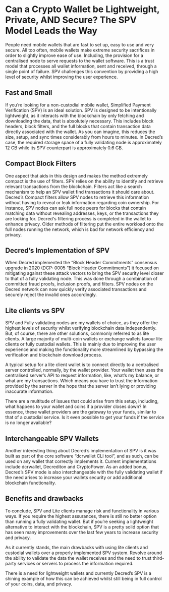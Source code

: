 # Can a Crypto Wallet be Lightweight, Private, AND Secure? The SPV Model Leads the Way

People need mobile wallets that are fast to set up, easy to use and very secure. All too often, mobile wallets make extreme security sacrifices in order to slightly improve ease of use. Including, the provision for a centralised node to serve requests to the wallet software. This is a trust model that processes all wallet information, sent and received, through a single point of failure. SPV challenges this convention by providing a high level of security whilst improving the user experience. 

## Fast and Small
If you’re looking for a non-custodial mobile wallet, Simplified Payment Verification (SPV) is an ideal solution.  SPV is designed to be intentionally lightweight, as it interacts with the blockchain by only fetching and downloading the data, that is absolutely necessary. This includes block headers, block filters, and the full blocks that contain transaction data directly associated with the wallet. As you can imagine, this reduces the size, setup, and sync times considerably from hours to minutes. In Decred’s case, the required storage space of a fully validating node is approximately 12 GB while its SPV counterpart is approximately 0.6 GB.

## Compact Block Filters
One aspect that aids in this design and makes the method extremely compact is the use of filters. SPV relies on the ability to identify and retrieve relevant transactions from the blockchain. Filters act like a search mechanism to help an SPV wallet find transactions it should care about. Decred’s Compact filters allow SPV nodes to retrieve this information without having to reveal or leak information regarding coin ownership. For instance, SPV nodes can ask full node peers for blocks that contain matching data without revealing addresses, keys, or the transactions they are looking for. Decred's filtering process is completed in the wallet to enhance privacy. Older methods of filtering put the entire workload onto the full nodes running the network, which is bad for network efficiency and privacy.

## Decred’s Implementation of SPV
When Decred implemented the “Block Header Commitments” consensus upgrade in 2020 (DCP: 0005 “Block Header Commitments”) it focused on mitigating against these attack vectors to bring the SPV security level closer to that of a fully validating node. This was done through a combination of committed fraud proofs, inclusion proofs, and filters. SPV nodes on the Decred network can now quickly verify associated transactions and securely reject the invalid ones accordingly. 

## Lite clients vs SPV
SPV and Fully validating nodes are my wallets of choice, as they offer the highest levels of security whilst verifying blockchain data independently. But, of course, there are other solutions, commonly referred to as lite clients. A large majority of multi-coin wallets or exchange wallets favour lite clients or fully custodial wallets. This is mainly due to improving the user experience and making the functionality more streamlined by bypassing the verification and blockchain download process.

A typical setup for a lite client wallet is to connect directly to a centralised server controlled, normally, by the wallet provider. Your wallet then uses the centralised server’s API to request information, like, what’s my balance, or what are my transactions. Which means you have to trust the information provided by the server in the hope that the server isn’t lying or providing inaccurate information.

There are a multitude of issues that could arise from this setup, including, what happens to your wallet and coins if a provider closes down? In essence, these wallet providers are the gateway to your funds, similar to that of a custodial service. Is it even possible to get your funds if the service is no longer available?

## Interchangeable SPV Wallets
Another interesting thing about Decred’s implementation of SPV is it was built as part of the core software “dcrwallet CLI tool”, and as such, can be used on any wallet that correctly implements it. Current implementations include dcrwallet, Decrediton and CryptoPower. As an added bonus, Decred’s SPV mode is also interchangeable with the fully validating wallet if the need arises to increase your wallets security or add additional blockchain functionality.

## Benefits and drawbacks
To conclude, SPV and Lite clients manage risk and functionality in various ways. If you require the highest assurances, there is still no better option than running a fully validating wallet. But if you’re seeking a lightweight alternative to interact with the blockchain, SPV is a pretty solid option that has seen many improvements over the last few years to increase security and privacy. 

As it currently stands, the main drawbacks with using lite clients and custodial wallets over a properly implemented SPV system. Revolve around the ability to validate the data the wallet receives and the need to trust third-party services or servers to process the information required. 

There is a need for lightweight wallets and currently Decred’s SPV is a shining example of how this can be achieved whilst still being in full control of your coins, data, and privacy.
